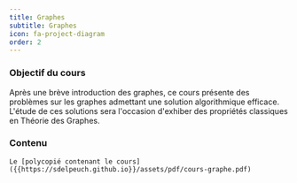 ```yaml
---
title: Graphes
subtitle: Graphes
icon: fa-project-diagram
order: 2
---
```

### Objectif du cours
Après une brève introduction des graphes, ce cours présente des problèmes sur
les graphes admettant une solution algorithmique efficace. L'étude de ces
solutions sera l'occasion d'exhiber des propriétés classiques en Théorie des
Graphes.

### Contenu 
    Le [polycopié contenant le cours]({{https://sdelpeuch.github.io}}/assets/pdf/cours-graphe.pdf)
